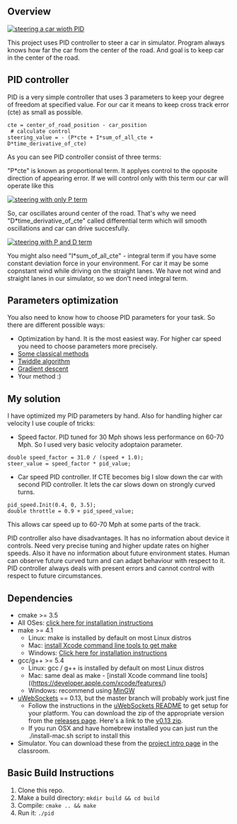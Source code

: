 ## Overview

[![steering a car wioth PID](http://img.youtube.com/vi/HIDspIf4IXY/0.jpg)](https://www.youtube.com/watch?v=HIDspIf4IXY)

This project uses PID controller to steer a car in simulator. Program always knows how far the car from the center of the road. And goal is to keep car in the center of the road.

## PID controller

PID is a very simple controller that uses 3 parameters to keep your degree of freedom at specified value. For our car it means to keep
cross track error (cte) as small as possible.

```
cte = center_of_road_position - car_position
 # calculate control
steering_value = - (P*cte + I*sum_of_all_cte + D*time_derivative_of_cte)
```

As you can see PID controller consist of three terms:

"P*cte" is known as proportional term. It applyes control to the opposite direction of appearing error. If we will control only with this term our car will operate like this

[![steering with only P term](http://img.youtube.com/vi/U_g_2mFFd-4/0.jpg)](https://www.youtube.com/watch?v=U_g_2mFFd-4)

So, car oscillates around center of the road. That's why we need "D*time\_derivative\_of\_cte" called differential term which will smooth oscillations and car can drive succesfully.

[![steering with P and D term](http://img.youtube.com/vi/YLinnu6SzOI/0.jpg)](https://www.youtube.com/watch?v=YLinnu6SzOI)

You might also need "I*sum\_of\_all\_cte" - integral term if you have some constant deviation force in your environment. For car it may be some copnstant wind while driving on the straight lanes.
We have not wind and straight lanes in our simulator, so we don't need integral term.

## Parameters optimization

You also need to know how to choose PID parameters for your task. So there are different possible ways:

* Optimization by hand. It is the most easiest way. For higher car speed you need to choose parameters more precisely.
* [Some classical methods](https://en.wikipedia.org/wiki/PID_controller#Overview_of_methods)
* [Twiddle algorithm](https://martin-thoma.com/twiddle/)
* [Gradient descent](https://en.wikipedia.org/wiki/Gradient_descent)
* Your method :)

## My solution

I have optimized my PID parameters by hand. Also for handling higher car velocity I use couple of tricks:

* Speed factor. PID tuned for 30 Mph shows less performance on 60-70 Mph. So I used very basic velocity adoptaion parameter.

```
double speed_factor = 31.0 / (speed + 1.0);
steer_value = speed_factor * pid_value;
```

* Car speed PID controller. If CTE becomes big I slow down the car with second PID controller. It lets the car slows down on strongly curved turns.

```
pid_speed.Init(0.4, 0, 3.5);
double throttle = 0.9 + pid_speed_value;
```

This allows car speed up to 60-70 Mph at some parts of the track.

PID controller also have disadvantages. It has no information about device it controls. Need very precise tuning and higher update rates on higher speeds.
Also it have no information about future environment states. Human can observe future curved turn and can adapt behaviour with respect to it. PID controller
always deals with present errors and cannot control with respect to future circumstances.

## Dependencies

* cmake >= 3.5
 * All OSes: [click here for installation instructions](https://cmake.org/install/)
* make >= 4.1
  * Linux: make is installed by default on most Linux distros
  * Mac: [install Xcode command line tools to get make](https://developer.apple.com/xcode/features/)
  * Windows: [Click here for installation instructions](http://gnuwin32.sourceforge.net/packages/make.htm)
* gcc/g++ >= 5.4
  * Linux: gcc / g++ is installed by default on most Linux distros
  * Mac: same deal as make - [install Xcode command line tools]((https://developer.apple.com/xcode/features/)
  * Windows: recommend using [MinGW](http://www.mingw.org/)
* [uWebSockets](https://github.com/uWebSockets/uWebSockets) == 0.13, but the master branch will probably work just fine
  * Follow the instructions in the [uWebSockets README](https://github.com/uWebSockets/uWebSockets/blob/master/README.md) to get setup for your platform. You can download the zip of the appropriate version from the [releases page](https://github.com/uWebSockets/uWebSockets/releases). Here's a link to the [v0.13 zip](https://github.com/uWebSockets/uWebSockets/archive/v0.13.0.zip).
  * If you run OSX and have homebrew installed you can just run the ./install-mac.sh script to install this
* Simulator. You can download these from the [project intro page](https://github.com/udacity/CarND-PID-Control-Project/releases) in the classroom.

## Basic Build Instructions

1. Clone this repo.
2. Make a build directory: `mkdir build && cd build`
3. Compile: `cmake .. && make`
4. Run it: `./pid`

